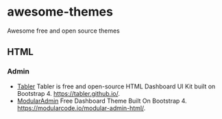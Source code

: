 # awesome-themes
Awesome free and open source themes

## HTML

### Admin
* [Tabler](https://github.com/tabler/tabler) Tabler is free and open-source HTML Dashboard UI Kit built on Bootstrap 4. https://tabler.github.io/.
* [ModularAdmin](https://github.com/modularcode/modular-admin-html) Free Dashboard Theme Built On Bootstrap 4. https://modularcode.io/modular-admin-html/.
